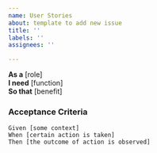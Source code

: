 ```yaml
---
name: User Stories
about: template to add new issue
title: ''
labels: ''
assignees: ''

---
```


**As a** [role]  
 **I need** [function]  
 **So that** [benefit]  
    
 ### Acceptance Criteria  
   
 ```gherkin
 Given [some context]
 When [certain action is taken]
 Then [the outcome of action is observed]

